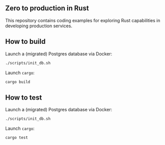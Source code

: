 Zero to production in Rust
-------------------------

This repository contains coding examples for exploring Rust capabilities in developing production services.

## How to build

Launch a (migrated) Postgres database via Docker:

```bash
./scripts/init_db.sh
```

Launch `cargo`:

```bash
cargo build
```


## How to test

Launch a (migrated) Postgres database via Docker:

```bash
./scripts/init_db.sh
```

Launch `cargo`:

```bash
cargo test 
```